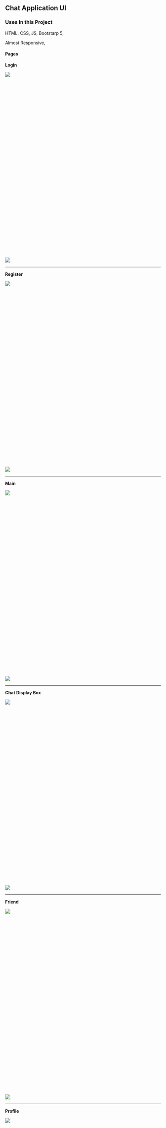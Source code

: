 ## Chat Application UI

### Uses In this Project

HTML, CSS, JS, Bootstarp 5,

Almost Responsive,


#### Pages

**Login**

<div style="width: 450px;height:600px;">
    <img src="assets/readme/login_ph.png">
</div>
<div style="width: 450px;">
    <img src="assets/readme/login_lap.png">
</div>


---

**Register**

<div style="width: 450px;height:600px;">
<img src="assets/readme/responsive_reg.png">
</div>
<div style="width: 450px;">
<img src="assets/readme/reg.png">
</div>



---

**Main**

<div style="width: 450px;height:600px;">
<img src="assets/readme/main_mobi.png">
</div>
<div style="width: 450px;">
<img src="assets/readme/main_lap.png">
</div>



---

**Chat Display Box**

<div style="width: 450px;height:600px;">
<img src="assets/readme/chatdisplayarea_lap.png">
</div>
<div style="width: 450px;">
<img src="assets/readme/chatdisplay_lap.png">
</div>



---

**Friend**

<div style="width: 450px;height:600px;">
<img src="assets/readme/friends_mobi.png">
</div>
<div style="width: 450px;">
<img src="assets/readme/friend_lap.png">
</div>



---

**Profile**

<div style="width: 450px;height:600px;">
<img src="assets/readme/profile_mobi.png">
</div>
<div style="width: 450px;">
<img src="assets/readme/profile_lap.png">
</div>



---
